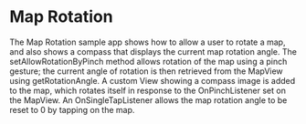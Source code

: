 # Map Rotation
The Map Rotation sample app shows how to allow a user to rotate a map, and also shows a compass that displays the current map rotation angle. The setAllowRotationByPinch method allows rotation of the map using a pinch gesture; the current angle of rotation is then retrieved from the MapView using getRotationAngle. A custom View showing a compass image is added to the map, which rotates itself in response to the OnPinchListener set on the MapView. An OnSingleTapListener allows the map rotation angle to be reset to 0 by tapping on the map.

